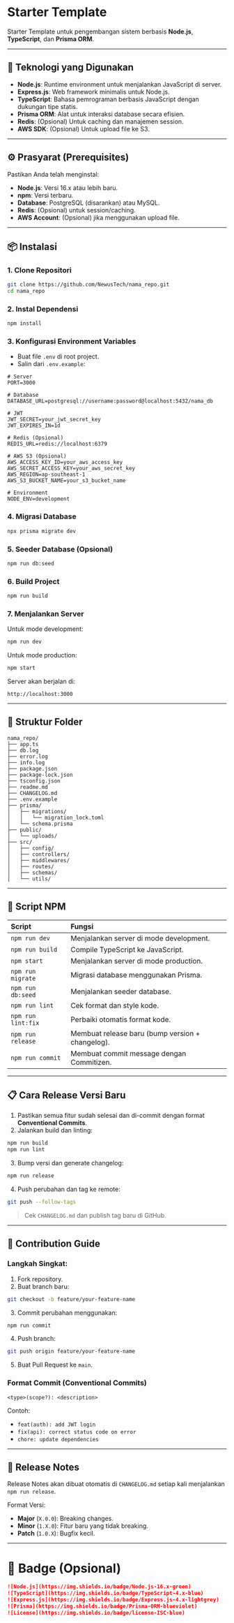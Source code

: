 # Starter Template

Starter Template untuk pengembangan sistem berbasis **Node.js**, **TypeScript**, dan **Prisma ORM**.

---

## 🚀 Teknologi yang Digunakan

- **Node.js**: Runtime environment untuk menjalankan JavaScript di server.
- **Express.js**: Web framework minimalis untuk Node.js.
- **TypeScript**: Bahasa pemrograman berbasis JavaScript dengan dukungan tipe statis.
- **Prisma ORM**: Alat untuk interaksi database secara efisien.
- **Redis**: (Opsional) Untuk caching dan manajemen session.
- **AWS SDK**: (Opsional) Untuk upload file ke S3.

---

## ⚙️ Prasyarat (Prerequisites)

Pastikan Anda telah menginstal:

- **Node.js**: Versi 16.x atau lebih baru.
- **npm**: Versi terbaru.
- **Database**: PostgreSQL (disarankan) atau MySQL.
- **Redis**: (Opsional) untuk session/caching.
- **AWS Account**: (Opsional) jika menggunakan upload file.

---

## 📦 Instalasi

### 1. Clone Repositori

```bash
git clone https://github.com/NewusTech/nama_repo.git
cd nama_repo
```

### 2. Instal Dependensi

```bash
npm install
```

### 3. Konfigurasi Environment Variables

- Buat file `.env` di root project.
- Salin dari `.env.example`:

```dotenv
# Server
PORT=3000

# Database
DATABASE_URL=postgresql://username:password@localhost:5432/nama_db

# JWT
JWT_SECRET=your_jwt_secret_key
JWT_EXPIRES_IN=1d

# Redis (Opsional)
REDIS_URL=redis://localhost:6379

# AWS S3 (Opsional)
AWS_ACCESS_KEY_ID=your_aws_access_key
AWS_SECRET_ACCESS_KEY=your_aws_secret_key
AWS_REGION=ap-southeast-1
AWS_S3_BUCKET_NAME=your_s3_bucket_name

# Environment
NODE_ENV=development
```

### 4. Migrasi Database

```bash
npx prisma migrate dev
```

### 5. Seeder Database (Opsional)

```bash
npm run db:seed
```

### 6. Build Project

```bash
npm run build
```

### 7. Menjalankan Server

Untuk mode development:

```bash
npm run dev
```

Untuk mode production:

```bash
npm start
```

Server akan berjalan di:

```
http://localhost:3000
```

---

## 👢 Struktur Folder

```plaintext
nama_repo/
├── app.ts
├── db.log
├── error.log
├── info.log
├── package.json
├── package-lock.json
├── tsconfig.json
├── readme.md
├── CHANGELOG.md
├── .env.example
├── prisma/
│   ├── migrations/
│   │   └── migration_lock.toml
│   └── schema.prisma
├── public/
│   └── uploads/
├── src/
│   ├── config/
│   ├── controllers/
│   ├── middlewares/
│   ├── routes/
│   ├── schemas/
│   └── utils/
```

---

## 📜 Script NPM

| Script | Fungsi |
|:---|:---|
| `npm run dev` | Menjalankan server di mode development. |
| `npm run build` | Compile TypeScript ke JavaScript. |
| `npm start` | Menjalankan server di mode production. |
| `npm run migrate` | Migrasi database menggunakan Prisma. |
| `npm run db:seed` | Menjalankan seeder database. |
| `npm run lint` | Cek format dan style kode. |
| `npm run lint:fix` | Perbaiki otomatis format kode. |
| `npm run release` | Membuat release baru (bump version + changelog). |
| `npm run commit` | Membuat commit message dengan Commitizen. |

---

## 📋 Cara Release Versi Baru

1. Pastikan semua fitur sudah selesai dan di-commit dengan format **Conventional Commits**.
2. Jalankan build dan linting:

```bash
npm run build
npm run lint
```

3. Bump versi dan generate changelog:

```bash
npm run release
```

4. Push perubahan dan tag ke remote:

```bash
git push --follow-tags
```

> Cek `CHANGELOG.md` dan publish tag baru di GitHub.

---

## 🧮 Contribution Guide

### Langkah Singkat:

1. Fork repository.
2. Buat branch baru:

```bash
git checkout -b feature/your-feature-name
```

3. Commit perubahan menggunakan:

```bash
npm run commit
```

4. Push branch:

```bash
git push origin feature/your-feature-name
```

5. Buat Pull Request ke `main`.

### Format Commit (Conventional Commits)

```plaintext
<type>(scope?): <description>
```

Contoh:

- `feat(auth): add JWT login`
- `fix(api): correct status code on error`
- `chore: update dependencies`

---

## 💍 Release Notes

Release Notes akan dibuat otomatis di `CHANGELOG.md` setiap kali menjalankan `npm run release`.

Format Versi:

- **Major** (`X.0.0`): Breaking changes.
- **Minor** (`1.X.0`): Fitur baru yang tidak breaking.
- **Patch** (`1.0.X`): Bugfix kecil.

---

# 📏 Badge (Opsional)

```markdown
![Node.js](https://img.shields.io/badge/Node.js-16.x-green)
![TypeScript](https://img.shields.io/badge/TypeScript-4.x-blue)
![Express.js](https://img.shields.io/badge/Express.js-4.x-lightgrey)
![Prisma](https://img.shields.io/badge/Prisma-ORM-blueviolet)
![License](https://img.shields.io/badge/license-ISC-blue)
```

